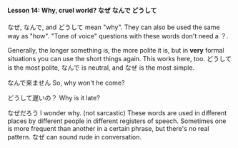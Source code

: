 
#### Lesson 14: Why, cruel world? なぜ なんで どうして


なぜ, なんで, and どうして mean "why". They can also be used the same way as "how". "Tone of voice" questions with these words don't need a ？.


Generally, the longer something is, the more polite it is, but in **very** formal situations you can use the short things again. This works here, too. どうして is the most polite, なんで is neutral, and なぜ is the most simple.


なんで来ません So, why won't he come?  

どうして遅いの？ Why is it late?  

なぜだろう I wonder why. (not sarcastic)
These words are used in different places by different people in different registers of speech. Sometimes one is more frequent than another in a certain phrase, but there's no real pattern. なぜ can sound rude in conversation.


